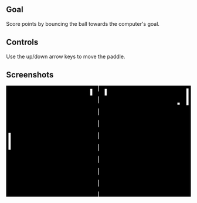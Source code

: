 ## Goal

Score points by bouncing the ball towards the computer's goal.

## Controls

Use the up/down arrow keys to move the paddle.

## Screenshots

![Play Screen](https://raw.githubusercontent.com/Dpaige1991/Pong/main/Pong_Screenshot/pong1.png)
